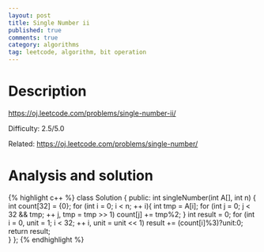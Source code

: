 ```yaml
---
layout: post
title: Single Number ii
published: true
comments: true
category: algorithms
tag: leetcode, algorithm, bit operation
---
```


# Description

https://oj.leetcode.com/problems/single-number-ii/

Difficulty: 2.5/5.0

Related: https://oj.leetcode.com/problems/single-number/

# Analysis and solution


{% highlight c++ %}
class Solution {
public:
    int singleNumber(int A[], int n) {
        int count[32] = {0};
        for (int i = 0; i < n; ++ i){
            int tmp = A[i];
            for (int j = 0; j < 32 && tmp; ++ j, tmp = tmp >> 1)
                count[j] += tmp%2;
        }
        int result = 0;
        for (int i = 0, unit = 1; i < 32; ++ i, unit = unit << 1)
            result += (count[i]%3)?unit:0;
        return result;        
    }
};
{% endhighlight %}